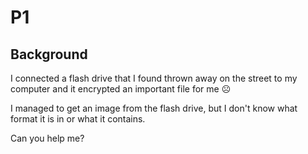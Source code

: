 # P1

## Background

I connected a flash drive that I found thrown away on the street to my computer and it encrypted an important file for me ☹️

I managed to get an image from the flash drive, but I don't know what format it is in or what it contains.

Can you help me?




